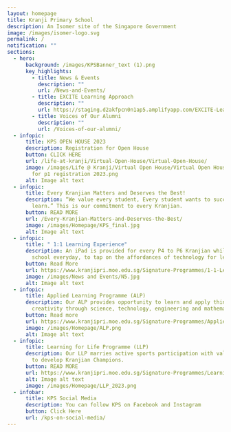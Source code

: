 ```yaml
---
layout: homepage
title: Kranji Primary School
description: An Isomer site of the Singapore Government
image: /images/isomer-logo.svg
permalink: /
notification: ""
sections:
  - hero:
      background: /images/KPSBanner_text (1).png
      key_highlights:
        - title: News & Events
          description: ""
          url: /News-and-Events/
        - title: EXCITE Learning Approach
          description: ""
          url: https://staging.d2akfpcn0n1ap5.amplifyapp.com/EXCITE-Learning-Approach/
        - title: Voices of Our Alumni
          description: ""
          url: /Voices-of-our-alumni/
  - infopic:
      title: KPS OPEN HOUSE 2023
      description: Registration for Open House
      button: CLICK HERE
      url: /life-at-kranji/Virtual-Open-House/Virtual-Open-House/
      image: /images/Life @ Kranji/Virtual Open House/Virtual Open House/open house
        for p1 registration 2023.png
      alt: Image alt text
  - infopic:
      title: Every Kranjian Matters and Deserves the Best!
      description: “We value every student, Every student wants to succeed, All can
        learn.” This is our commitment to every Kranjian.
      button: READ MORE
      url: /Every-Kranjian-Matters-and-Deserves-the-Best/
      image: /images/Homepage/KPS_final.jpg
      alt: Image alt text
  - infopic:
      title: " 1:1 Learning Experience"
      description: An iPad is provided for every P4 to P6 Kranjian while they are in
        school everyday, to tap on the affordances of technology for learning.
      button: Read More
      url: https://www.kranjipri.moe.edu.sg/Signature-Programmes/1-1-Learning-Experience/
      image: /images/News and Events/N5.jpg
      alt: Image alt text
  - infopic:
      title: Applied Learning Programme (ALP)
      description: Our ALP provides opportunity to learn and apply thinking skills and
        creativity through science, technology, engineering and mathematics.
      button: Read more
      url: https://www.kranjipri.moe.edu.sg/Signature-Programmes/Applied-Learning-Programme-ALP/
      image: /images/Homepage/ALP.png
      alt: Image alt text
  - infopic:
      title: Learning for Life Programme (LLP)
      description: Our LLP marries active sports participation with values education
        to develop Kranjian Champions.
      button: READ MORE
      url: https://www.kranjipri.moe.edu.sg/Signature-Programmes/Learning-for-Life-Programme-LLP/
      alt: Image alt text
      image: /images/Homepage/LLP_2023.png
  - infobar:
      title: KPS Social Media
      description: You can follow KPS on Facebook and Instagram
      button: Click Here
      url: /kps-on-social-media/
---
```


